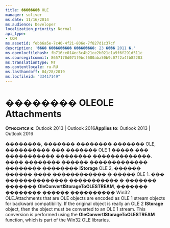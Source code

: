 ```yaml
---
title: �������� OLE
manager: soliver
ms.date: 11/16/2014
ms.audience: Developer
localization_priority: Normal
api_type:
- COM
ms.assetid: febb6a5e-7c40-4f21-806e-7f827d1c37cf
description: '���� ���������� ���������: 23 ���� 2011 �.'
ms.openlocfilehash: fb716ce014ec3c4b21ce2b021c1a9f6f291d511c
ms.sourcegitcommit: 8657170d071f9bcf680aba50b9c07f2a4fb82283
ms.translationtype: MT
ms.contentlocale: ru-RU
ms.lasthandoff: 04/28/2019
ms.locfileid: "33417149"
---
```

# <a name="ole-attachments"></a><span data-ttu-id="96398-103">�������� OLE</span><span class="sxs-lookup"><span data-stu-id="96398-103">OLE Attachments</span></span>

  
  
<span data-ttu-id="96398-104">**Относится к**: Outlook 2013 | Outlook 2016</span><span class="sxs-lookup"><span data-stu-id="96398-104">**Applies to**: Outlook 2013 | Outlook 2016</span></span> 
  
<span data-ttu-id="96398-p101">��������, ������� �������� ������� OLE, ���������� ��� ������� OLE 1 ����� ��� ����������� �������� �������������. ���� �������� ������ ������������� �������� �������� **IStorage** OLE 2, ������ ������ ���� ������������ � ����� OLE 1. ��� �������������� ����������� � ������� ������� **OleConvertIStorageToOLESTREAM**, ������� �������� ������ ���������� Win32 OLE.</span><span class="sxs-lookup"><span data-stu-id="96398-p101">Attachments that are OLE objects are encoded as OLE 1 stream objects for backward compatibility. If the original object is really an OLE 2 **IStorage** object, then the object must be converted to an OLE 1 stream. This conversion is performed using the **OleConvertIStorageToOLESTREAM** function, which is part of the Win32 OLE libraries.</span></span> 
  


